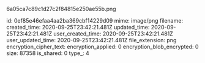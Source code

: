 6a05ca7c89c1d27c2f84815e250ae55b.png

id: 0ef85e46efaa4aa2ba369cbf14229d09
mime: image/png
filename: 
created_time: 2020-09-25T23:42:21.481Z
updated_time: 2020-09-25T23:42:21.481Z
user_created_time: 2020-09-25T23:42:21.481Z
user_updated_time: 2020-09-25T23:42:21.481Z
file_extension: png
encryption_cipher_text: 
encryption_applied: 0
encryption_blob_encrypted: 0
size: 87358
is_shared: 0
type_: 4